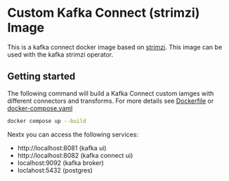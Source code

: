# Custom Kafka Connect (strimzi) Image

This is a kafka connect docker image based on [strimzi](https://strimzi.io/). This image can be used with the kafka strimzi operator.

## Getting started

The following command will build a Kafka Connect custom iamges with different connectors and transforms.
For more details see [Dockerfile](Dockerfile) or [docker-compose.yaml](docker-compose.yaml)

```bash
docker compose up --build
```

Nextx you can access the following services:

- http://localhost:8081 (kafka ui)
- http://localhost:8082 (kafka connect ui)
- localhost:9092 (kafka broker)
- loclahost:5432 (postgres)
